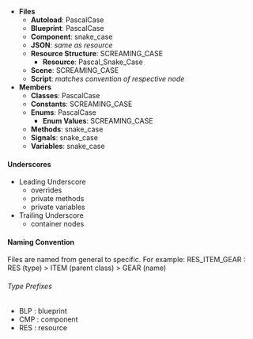 * **Files**
	* **Autoload**: PascalCase
	* **Blueprint**: PascalCase
	* **Component**: snake_case
	* **JSON**: *same as resource*
	* **Resource Structure**: SCREAMING_CASE
		* **Resource**: Pascal_Snake_Case
	* **Scene**: SCREAMING_CASE
	* **Script**: *matches convention of respective node*
* **Members**
	* **Classes**: PascalCase
	* **Constants**: SCREAMING_CASE
	* **Enums**: PascalCase
		* **Enum Values**: SCREAMING_CASE
	* **Methods**: snake_case
	* **Signals**: snake_case
	* **Variables**: snake_case
#### Underscores
* Leading Underscore
	* overrides
	* private methods
	* private variables
* Trailing Underscore
	* container nodes
#### Naming Convention
Files are named from general to specific. For example: RES_ITEM_GEAR : RES (type) > ITEM (parent class) > GEAR (name)

###### Type Prefixes
* BLP : blueprint
* CMP : component
* RES : resource